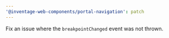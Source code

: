 ```yaml
---
'@inventage-web-components/portal-navigation': patch
---
```


Fix an issue where the `breakpointChanged` event was not thrown.
